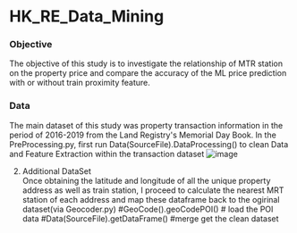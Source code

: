 # HK_RE_Data_Mining

### Objective
The objective of this study is to investigate the relationship of MTR station on the property price and compare the accuracy of the ML price prediction with or without train proximity feature. 
### Data
The main dataset of this study was property transaction information in the period of 2016-2019 from the Land Registry's Memorial Day Book. In the PreProcessing.py, first run Data(SourceFile).DataProcessing() to clean Data and Feature Extraction within the transaction dataset 
![image](https://user-images.githubusercontent.com/100345585/229998462-a3dc2b57-9d08-47dd-a775-22ee591911db.png)

2. Additional DataSet                
Once obtaining the latitude and longitude of all the unique property address as well as train station, I proceed to calculate the nearest MRT station of each address and map these dataframe back to the ogirinal dataset(via Geocoder.py)
   #GeoCode().geoCodePOI() # load the POI data 
    #Data(SourceFile).getDataFrame() #merge get the clean dataset 
